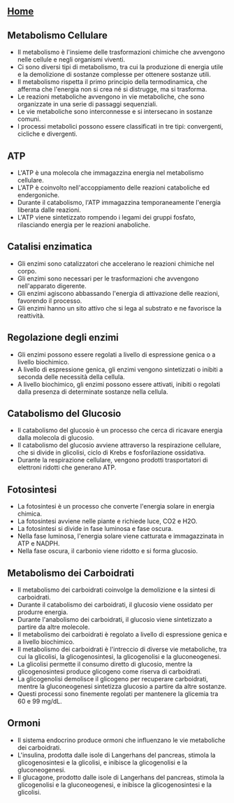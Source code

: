 [Home](../index.html)
---
## Metabolismo Cellulare
- Il metabolismo è l'insieme delle trasformazioni chimiche che avvengono nelle cellule e negli organismi viventi.
- Ci sono diversi tipi di metabolismo, tra cui la produzione di energia utile e la demolizione di sostanze complesse per ottenere sostanze utili.
- Il metabolismo rispetta il primo principio della termodinamica, che afferma che l'energia non si crea né si distrugge, ma si trasforma.
- Le reazioni metaboliche avvengono in vie metaboliche, che sono organizzate in una serie di passaggi sequenziali.
- Le vie metaboliche sono interconnesse e si intersecano in sostanze comuni.
- I processi metabolici possono essere classificati in tre tipi: convergenti, cicliche e divergenti.
## ATP
- L'ATP è una molecola che immagazzina energia nel metabolismo cellulare.
- L'ATP è coinvolto nell'accoppiamento delle reazioni cataboliche ed endergoniche.
- Durante il catabolismo, l'ATP immagazzina temporaneamente l'energia liberata dalle reazioni.
- L'ATP viene sintetizzato rompendo i legami dei gruppi fosfato, rilasciando energia per le reazioni anaboliche.
## Catalisi enzimatica
- Gli enzimi sono catalizzatori che accelerano le reazioni chimiche nel corpo.
- Gli enzimi sono necessari per le trasformazioni che avvengono nell'apparato digerente.
- Gli enzimi agiscono abbassando l'energia di attivazione delle reazioni, favorendo il processo.
- Gli enzimi hanno un sito attivo che si lega al substrato e ne favorisce la reattività.
## Regolazione degli enzimi
- Gli enzimi possono essere regolati a livello di espressione genica o a livello biochimico.
- A livello di espressione genica, gli enzimi vengono sintetizzati o inibiti a seconda delle necessità della cellula.
- A livello biochimico, gli enzimi possono essere attivati, inibiti o regolati dalla presenza di determinate sostanze nella cellula.
## Catabolismo del Glucosio
- Il catabolismo del glucosio è un processo che cerca di ricavare energia dalla molecola di glucosio.
- Il catabolismo del glucosio avviene attraverso la respirazione cellulare, che si divide in glicolisi, ciclo di Krebs e fosforilazione ossidativa.
- Durante la respirazione cellulare, vengono prodotti trasportatori di elettroni ridotti che generano ATP.
## Fotosintesi
- La fotosintesi è un processo che converte l'energia solare in energia chimica.
- La fotosintesi avviene nelle piante e richiede luce, CO2 e H2O.
- La fotosintesi si divide in fase luminosa e fase oscura.
- Nella fase luminosa, l'energia solare viene catturata e immagazzinata in ATP e NADPH.
- Nella fase oscura, il carbonio viene ridotto e si forma glucosio.
## Metabolismo dei Carboidrati
- Il metabolismo dei carboidrati coinvolge la demolizione e la sintesi di carboidrati.
- Durante il catabolismo dei carboidrati, il glucosio viene ossidato per produrre energia.
- Durante l'anabolismo dei carboidrati, il glucosio viene sintetizzato a partire da altre molecole.
- Il metabolismo dei carboidrati è regolato a livello di espressione genica e a livello biochimico.
- Il metabolismo dei carboidrati è l'intreccio di diverse vie metaboliche, tra cui la glicolisi, la glicogenosintesi, la glicogenolisi e la gluconeogenesi.
- La glicolisi permette il consumo diretto di glucosio, mentre la glicogenosintesi produce glicogeno come riserva di carboidrati.
- La glicogenolisi demolisce il glicogeno per recuperare carboidrati, mentre la gluconeogenesi sintetizza glucosio a partire da altre sostanze.
- Questi processi sono finemente regolati per mantenere la glicemia tra 60 e 99 mg/dL.
## Ormoni
- Il sistema endocrino produce ormoni che influenzano le vie metaboliche dei carboidrati.
- L'insulina, prodotta dalle isole di Langerhans del pancreas, stimola la glicogenosintesi e la glicolisi, e inibisce la glicogenolisi e la gluconeogenesi.
- Il glucagone, prodotto dalle isole di Langerhans del pancreas, stimola la glicogenolisi e la gluconeogenesi, e inibisce la glicogenosintesi e la glicolisi.